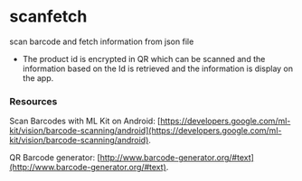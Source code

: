 # scanfetch
scan barcode and fetch information from json file

- The product id is encrypted in QR which can be scanned and the information based on the Id is retrieved and the information is display on the app.

### Resources
Scan Barcodes with ML Kit on Android: [https://developers.google.com/ml-kit/vision/barcode-scanning/android](https://developers.google.com/ml-kit/vision/barcode-scanning/android).

QR Barcode generator: [http://www.barcode-generator.org/#text](http://www.barcode-generator.org/#text).

